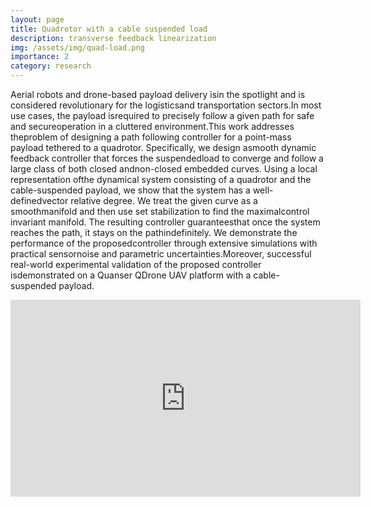 ```yaml
---
layout: page
title: Quadrotor with a cable suspended load
description: transverse feedback linearization
img: /assets/img/quad-load.png
importance: 2
category: research
---
```



Aerial robots and drone-based payload delivery isin the spotlight and is considered revolutionary for the logisticsand transportation sectors.In most use cases, the payload isrequired to precisely follow a given path for safe and secureoperation in a cluttered environment.This work addresses theproblem of designing a path following controller for a point-mass payload tethered to a quadrotor. Specifically, we design asmooth dynamic feedback controller that forces the suspendedload to converge and follow a large class of both closed andnon-closed embedded curves. Using a local representation ofthe dynamical system consisting of a quadrotor and the cable-suspended payload, we show that the system has a well-definedvector relative degree. We treat the given curve as a smoothmanifold and then use set stabilization to find the maximalcontrol invariant manifold. The resulting controller guaranteesthat once the system reaches the path, it stays on the pathindefinitely. We demonstrate the performance of the proposedcontroller through extensive simulations with practical sensornoise and parametric uncertainties.Moreover, successful real-world experimental validation of the proposed controller isdemonstrated on a Quanser QDrone UAV platform with a cable-suspended payload.


<iframe width="560" height="315" src="https://www.youtube.com/embed/Znwy7Jd7dtg" title="YouTube video player" frameborder="0" allow="accelerometer; autoplay; clipboard-write; encrypted-media; gyroscope; picture-in-picture" allowfullscreen></iframe>


